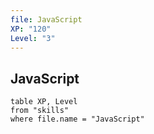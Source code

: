 ```yaml
---
file: JavaScript
XP: "120"
Level: "3"
---
```



## JavaScript
```dataview
table XP, Level
from "skills"
where file.name = "JavaScript"
```
